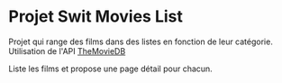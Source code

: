 # Projet Swit Movies List

Projet qui range des films dans des listes en fonction de leur catégorie.
Utilisation de l'API [TheMovieDB](https://www.themoviedb.org/)

Liste les films et propose une page détail pour chacun.